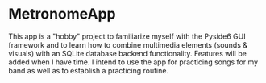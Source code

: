 # MetronomeApp
This app is a "hobby" project to familiarize myself with the Pyside6 GUI framework and to learn how to combine multimedia elements (sounds & visuals) with an SQLite database backend functionality. Features will be added when I have time. I intend to use the app for practicing songs for my band as well as to establish a practicing routine.
